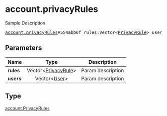 # account.privacyRules

Sample Description

<pre>
<a href="../constructor/account.privacyRules.md">account.privacyRules</a>#554abb6f rules:Vector&lt;<a href="../type/PrivacyRule.md">PrivacyRule</a>&gt; users:Vector&lt;<a href="../type/User.md">User</a>&gt; = <a href="../type/account.PrivacyRules.md">account.PrivacyRules</a>;</pre>
## Parameters

| Name | Type | Description |
|------|:----:|-------------|
| **rules** | Vector&lt;<a href="../type/PrivacyRule.md">PrivacyRule</a>&gt; | Param description |
| **users** | Vector&lt;<a href="../type/User.md">User</a>&gt; | Param description |

## Type

<a href="../type/account.PrivacyRules.md">account.PrivacyRules</a>
